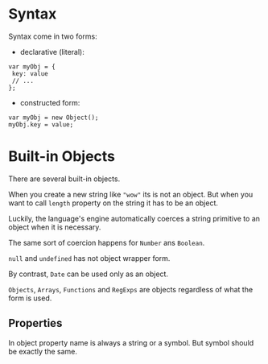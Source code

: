 # Syntax

Syntax come in two forms:

- declarative (literal):

```
var myObj = {
 key: value
 // ...
};
```

- constructed form:

```
var myObj = new Object();
myObj.key = value;
```


# Built-in Objects

There are several built-in objects.

When you create a new string like `"wow"` its is not an object. But when you want to call `length` property on the string it has to be an object. 

Luckily, the language's engine automatically coerces a string primitive to an object when it is necessary.

The same sort of coercion happens for `Number` ans `Boolean`.

`null` and `undefined` has not object wrapper form. 

By contrast, `Date` can be used only as an object. 

`Objects`, `Arrays`, `Functions` and `RegExps` are objects regardless of what the form is used.


## Properties

In object property name is always a string or a symbol. But symbol should be exactly the same.

